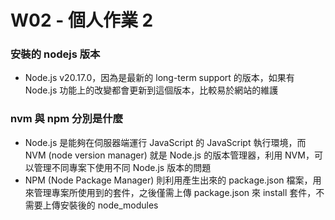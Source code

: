 # W02 - 個人作業 2
### 安裝的 nodejs 版本
* Node.js v20.17.0，因為是最新的 long-term support 的版本，如果有 Node.js 功能上的改變都會更新到這個版本，比較易於網站的維護 
### nvm 與 npm 分別是什麼
* Node.js 是能夠在伺服器端運行 JavaScript 的 JavaScript 執行環境，而 NVM (node version manager) 就是 Node.js 的版本管理器，利用 NVM，可以管理不同專案下使用不同 Node.js 版本的問題
* NPM (Node Package Manager) 則利用產生出來的 package.json 檔案，用來管理專案所使用到的套件，之後僅需上傳 package.json 來 install 套件，不需要上傳安裝後的 node_modules

